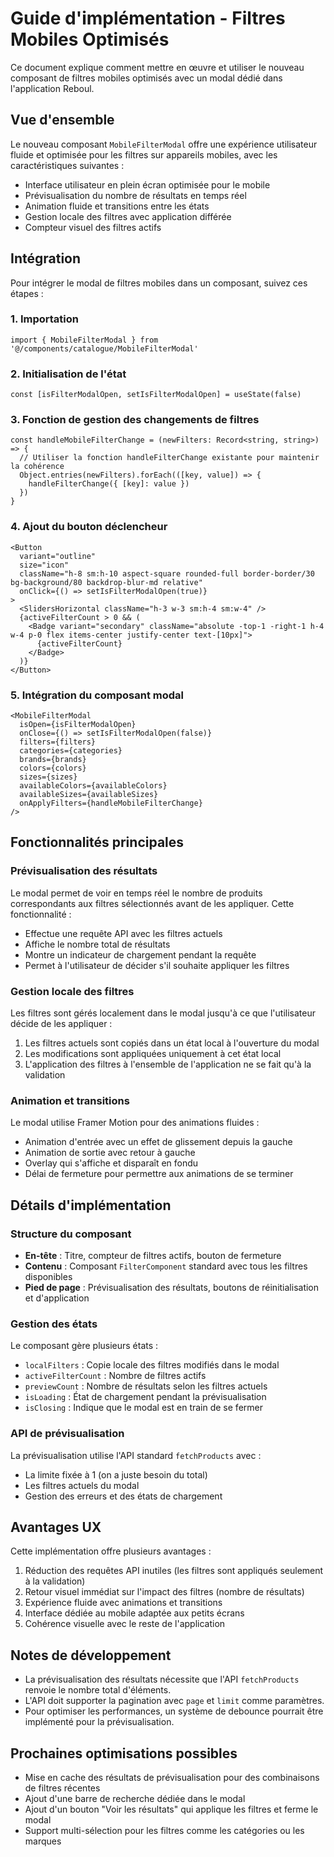 # Guide d'implémentation - Filtres Mobiles Optimisés

Ce document explique comment mettre en œuvre et utiliser le nouveau composant de filtres mobiles optimisés avec un modal dédié dans l'application Reboul.

## Vue d'ensemble

Le nouveau composant `MobileFilterModal` offre une expérience utilisateur fluide et optimisée pour les filtres sur appareils mobiles, avec les caractéristiques suivantes :

- Interface utilisateur en plein écran optimisée pour le mobile
- Prévisualisation du nombre de résultats en temps réel
- Animation fluide et transitions entre les états
- Gestion locale des filtres avec application différée
- Compteur visuel des filtres actifs

## Intégration

Pour intégrer le modal de filtres mobiles dans un composant, suivez ces étapes :

### 1. Importation

```tsx
import { MobileFilterModal } from '@/components/catalogue/MobileFilterModal'
```

### 2. Initialisation de l'état

```tsx
const [isFilterModalOpen, setIsFilterModalOpen] = useState(false)
```

### 3. Fonction de gestion des changements de filtres

```tsx
const handleMobileFilterChange = (newFilters: Record<string, string>) => {
  // Utiliser la fonction handleFilterChange existante pour maintenir la cohérence
  Object.entries(newFilters).forEach(([key, value]) => {
    handleFilterChange({ [key]: value })
  })
}
```

### 4. Ajout du bouton déclencheur

```tsx
<Button 
  variant="outline" 
  size="icon"
  className="h-8 sm:h-10 aspect-square rounded-full border-border/30 bg-background/80 backdrop-blur-md relative"
  onClick={() => setIsFilterModalOpen(true)}
>
  <SlidersHorizontal className="h-3 w-3 sm:h-4 sm:w-4" />
  {activeFilterCount > 0 && (
    <Badge variant="secondary" className="absolute -top-1 -right-1 h-4 w-4 p-0 flex items-center justify-center text-[10px]">
      {activeFilterCount}
    </Badge>
  )}
</Button>
```

### 5. Intégration du composant modal

```tsx
<MobileFilterModal
  isOpen={isFilterModalOpen}
  onClose={() => setIsFilterModalOpen(false)}
  filters={filters}
  categories={categories}
  brands={brands}
  colors={colors}
  sizes={sizes}
  availableColors={availableColors}
  availableSizes={availableSizes}
  onApplyFilters={handleMobileFilterChange}
/>
```

## Fonctionnalités principales

### Prévisualisation des résultats

Le modal permet de voir en temps réel le nombre de produits correspondants aux filtres sélectionnés avant de les appliquer. Cette fonctionnalité :

- Effectue une requête API avec les filtres actuels
- Affiche le nombre total de résultats
- Montre un indicateur de chargement pendant la requête
- Permet à l'utilisateur de décider s'il souhaite appliquer les filtres

### Gestion locale des filtres

Les filtres sont gérés localement dans le modal jusqu'à ce que l'utilisateur décide de les appliquer :

1. Les filtres actuels sont copiés dans un état local à l'ouverture du modal
2. Les modifications sont appliquées uniquement à cet état local
3. L'application des filtres à l'ensemble de l'application ne se fait qu'à la validation

### Animation et transitions

Le modal utilise Framer Motion pour des animations fluides :

- Animation d'entrée avec un effet de glissement depuis la gauche
- Animation de sortie avec retour à gauche
- Overlay qui s'affiche et disparaît en fondu
- Délai de fermeture pour permettre aux animations de se terminer

## Détails d'implémentation

### Structure du composant

- **En-tête** : Titre, compteur de filtres actifs, bouton de fermeture
- **Contenu** : Composant `FilterComponent` standard avec tous les filtres disponibles
- **Pied de page** : Prévisualisation des résultats, boutons de réinitialisation et d'application

### Gestion des états

Le composant gère plusieurs états :

- `localFilters` : Copie locale des filtres modifiés dans le modal
- `activeFilterCount` : Nombre de filtres actifs
- `previewCount` : Nombre de résultats selon les filtres actuels
- `isLoading` : État de chargement pendant la prévisualisation
- `isClosing` : Indique que le modal est en train de se fermer

### API de prévisualisation

La prévisualisation utilise l'API standard `fetchProducts` avec :

- La limite fixée à 1 (on a juste besoin du total)
- Les filtres actuels du modal
- Gestion des erreurs et des états de chargement

## Avantages UX

Cette implémentation offre plusieurs avantages :

1. Réduction des requêtes API inutiles (les filtres sont appliqués seulement à la validation)
2. Retour visuel immédiat sur l'impact des filtres (nombre de résultats)
3. Expérience fluide avec animations et transitions
4. Interface dédiée au mobile adaptée aux petits écrans
5. Cohérence visuelle avec le reste de l'application

## Notes de développement

- La prévisualisation des résultats nécessite que l'API `fetchProducts` renvoie le nombre total d'éléments.
- L'API doit supporter la pagination avec `page` et `limit` comme paramètres.
- Pour optimiser les performances, un système de debounce pourrait être implémenté pour la prévisualisation.

## Prochaines optimisations possibles

- Mise en cache des résultats de prévisualisation pour des combinaisons de filtres récentes
- Ajout d'une barre de recherche dédiée dans le modal
- Ajout d'un bouton "Voir les résultats" qui applique les filtres et ferme le modal
- Support multi-sélection pour les filtres comme les catégories ou les marques 